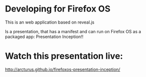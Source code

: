 # Developing for Firefox OS

This is an web application based on reveal.js

Is a presentation, that has a manifest and can run on Firefox OS as a packaged app: Presentation Inception!!


# Watch this presentation live:

http://arcturus.github.io/firefoxos-presentation-inception/
